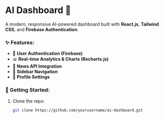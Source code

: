 # AI Dashboard 🚀  

A modern, responsive AI-powered dashboard built with **React.js**, **Tailwind CSS**, and **Firebase Authentication**.  

### ✨ Features:  
- 🔑 **User Authentication (Firebase)**  
- 📊 **Real-time Analytics & Charts (Recharts.js)**  
- 📰 **News API Integration**  
- 🧭 **Sidebar Navigation**  
- 👤 **Profile Settings**  

### 🚀 Getting Started:  
1. Clone the repo:  
   ```sh
   git clone https://github.com/yourusername/ai-dashboard.git
